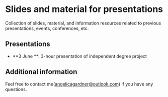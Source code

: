 # Slides and material for presentations
Collection of slides, material, and information resources related to previous presentations, events, conferences, etc.

## Presentations
* **3 June **: 3-hour presentation of independent degree project

## Additional information
Feel free to contact me(angelicagardner@outlook.com) if you have any questions.
